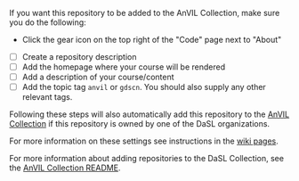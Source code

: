 
If you want this repository to be added to the AnVIL Collection, make sure you do the following:

- Click the gear icon on the top right of the "Code" page next to "About"
- [ ] Create a repository description
- [ ] Add the homepage where your course will be rendered
- [ ] Add a description of your course/content
- [ ] Add the topic tag `anvil` or `gdscn`. You should also supply any other relevant tags.

Following these steps will also automatically add this repository to the [AnVIL Collection](https://hutchdatascience.org/AnVIL_Collection/) if this repository is owned by one of the DaSL organizations.

For more information on these settings see instructions in the [wiki pages](https://github.com/jhudsl/AnVIL_Template/wiki/The-AnVIL-Collection#adding-your-course-to-the-anvil-collection).

For more information about adding repositories to the DaSL Collection, see the [AnVIL Collection README](https://github.com/fhdsl/AnVIL_Collection#readme).
